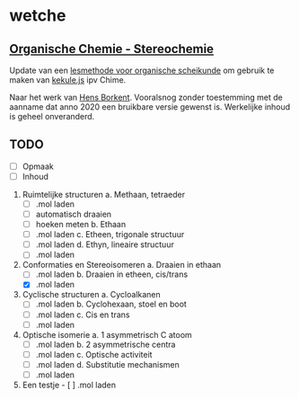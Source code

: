 # wetche

## [Organische Chemie - Stereochemie](https://kooi.github.io/wetche/stereo_kekulejs/index.html)

Update van een [lesmethode voor organische scheikunde](https://www3.cmbi.umcn.nl/wetche/vwo/stereo/) om gebruik te maken van [kekule.js](http://partridgejiang.github.io/Kekule.js/demos/index.html) ipv Chime.

Naar het werk van [Hens Borkent](mailto:borkent@cmbi.kun.nl). Vooralsnog zonder toestemming met de aanname dat anno 2020 een bruikbare versie gewenst is. Werkelijke inhoud is geheel onveranderd.

## TODO
  - [ ] Opmaak
  - [ ] Inhoud
  1. Ruimtelijke structuren
    a. Methaan, tetraeder
      - [ ] .mol laden
      - [ ] automatisch draaien
      - [ ] hoeken meten
    b. Ethaan
      - [ ] .mol laden
    c. Etheen, trigonale structuur
      - [ ] .mol laden
    d. Ethyn, lineaire structuur
      - [ ] .mol laden
  2. Conformaties en Stereoisomeren
    a. Draaien in ethaan
      - [ ] .mol laden
    b. Draaien in etheen, cis/trans
      - [x] .mol laden
  3. Cyclische structuren
    a. Cycloalkanen
      - [ ] .mol laden
    b. Cyclohexaan, stoel en boot
      - [ ] .mol laden
    c. Cis en trans
      - [ ] .mol laden
  4. Optische isomerie
    a. 1 asymmetrisch C atoom
      - [ ] .mol laden
    b. 2 asymmetrische centra
      - [ ] .mol laden
    c. Optische activiteit
      - [ ] .mol laden
    d. Substitutie mechanismen
      - [ ] .mol laden
  5. Een testje
    - [ ] .mol laden
